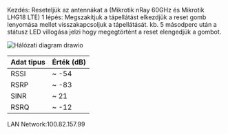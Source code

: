 Kezdés: Reseteljük az antennákat a (Mikrotik nRay 60GHz és Mikrotik LHG18 LTE)
1 lépés: Megszakítjuk a tápellátást elkezdjük a reset gomb lenyomása mellet visszakapcsoljuk a tápellátását. kb. 5 másodperc után a státusz LED villogása jelzi hogy megegtörtént a reset elengedjük a gombot.

![Hálózati diagram drawio](https://github.com/user-attachments/assets/158092e9-cbcb-4871-9ca5-8b84f46c32b1)

|Adat tipus | Érték (dB)|
|-----------|-----------|  
|    RSSI   |  ~ -54    |  
|    RSRP   |  ~ -83    |  
|    SINR   |  ~  21    |  
|    RSRQ   |  ~ -12    |  

LAN Network:100.82.157.99
